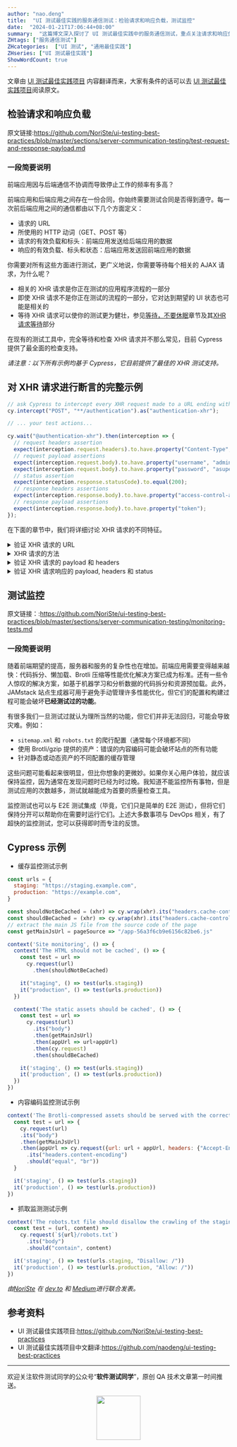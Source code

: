 ```yaml
---
author: "nao.deng"
title:  "UI 测试最佳实践的服务通信测试：检验请求和响应负载，测试监控"
date:  "2024-01-21T17:06:44+08:00"
summary:  "这篇博文深入探讨了 UI 测试最佳实践中的服务通信测试，重点关注请求和响应负载的验证以及测试监控。读者将学到如何有效检验 UI 与服务之间的请求和响应负载，以确保系统交互的正确性和可靠性。博文还介绍了在 UI 测试中如何进行监控，以及监测服务通信过程中的性能和可用性。通过这些实践，读者能够更全面地覆盖 UI 测试中的服务通信方面，提高测试的全面性和准确性，确保系统的正常运行。"
ZHtags: ["服务通信测试"]
ZHcategories:  ["UI 测试", "通用最佳实践"]
ZHseries: ["UI 测试最佳实践"]
ShowWordCount: true
---
```


文章由 [UI 测试最佳实践项目](https://github.com/NoriSte/ui-testing-best-practices) 内容翻译而来，大家有条件的话可以去 [UI 测试最佳实践项目](https://github.com/NoriSte/ui-testing-best-practices)阅读原文。

## 检验请求和响应负载

原文链接:<https://github.com/NoriSte/ui-testing-best-practices/blob/master/sections/server-communication-testing/test-request-and-response-payload.md>

### 一段简要说明

前端应用因与后端通信不协调而导致停止工作的频率有多高？

前端应用和后端应用之间存在一份合同，你始终需要测试合同是否得到遵守。每一次前后端应用之间的通信都由以下几个方面定义：

- 请求的 URL
- 所使用的 HTTP 动词（GET、POST 等）
- 请求的有效负载和标头：前端应用发送给后端应用的数据
- 响应的有效负载、标头和状态：后端应用发送回前端应用的数据

你需要对所有这些方面进行测试，更广义地说，你需要等待每个相关的 AJAX 请求，为什么呢？

- 相关的 XHR 请求是你正在测试的应用程序流程的一部分
- 即使 XHR 请求不是你正在测试的流程的一部分，它对达到期望的 UI 状态也可能是相关的
- 等待 XHR 请求可以使你的测试更为健壮，参见[等待，不要休眠](https://github.com/naodeng/ui-testing-best-practices/blob/master/sections/generic-best-practices/await-dont-sleep.zh.md)章节及其[XHR 请求等待](https://github.com/naodeng/ui-testing-best-practices/blob/master/sections/generic-best-practices/await-dont-sleep.zh.md#XHR-请求等待)部分

在现有的测试工具中，完全等待和检查 XHR 请求并不那么常见，目前 Cypress 提供了最全面的检查支持。

*请注意：以下所有示例均基于 Cypress，它目前提供了最佳的 XHR 测试支持。*

## 对 XHR 请求进行断言的完整示例

```javascript
// ask Cypress to intercept every XHR request made to a URL ending with `/authentication`
cy.intercept("POST", "**/authentication").as("authentication-xhr");

// ... your test actions...

cy.wait("@authentication-xhr").then(interception => {
  // request headers assertion
  expect(interception.request.headers).to.have.property("Content-Type", "application/json");
  // request payload assertions
  expect(interception.request.body).to.have.property("username", "admin");
  expect(interception.request.body).to.have.property("password", "asupersecretpassword");
  // status assertion
  expect(interception.response.statusCode).to.equal(200);
  // response headers assertions
  expect(interception.response.body).to.have.property("access-control-allow-origin", "*");
  // response payload assertions
  expect(interception.response.body).to.have.property("token");
});
```

在下面的章节中，我们将详细讨论 XHR 请求的不同特征。

<details><summary>验证 XHR 请求的 URL</summary>

在 Cypress 中，用于请求的 URL 是通过`cy.intercept`调用定义的。你可能需要检查 URL 的查询字符串。

```javascript
// ask Cypress to intercept every XHR request made to a URL ending with `/authentication`
cy.intercept("**/authentication**").as("authentication-xhr");

// ... your test actions...

cy.wait("@authentication-xhr").then(interception => {
  // query string assertion
  expect(interception.request.url).to.contain("username=admin");
  expect(interception.request.url).to.contain("password=asupersecretpassword");
});
```

请注意，当你需要对多个主题进行断言时，Cypress 的`then => expect`语法非常有帮助（例如，URL 和状态）。如果你只需要对单个主题进行断言，可以使用更具表现力的`should`语法。

```javascript
cy.wait("@authentication-xhr")
  .its("url")
  .should("contain", "username=admin")
  .and("contain", "password=asupersecretpassword");
```

</details>

<details><summary>XHR 请求的方法</summary>

在 Cypress 中，请求使用`cy.intercept`函数定义。你可以通过指定它来定义要拦截的请求类型。

```javascript
// the most compact `cy.intercept` call, the GET method is implied
cy.intercept("**/authentication").as("authentication-xhr");

// method can be explicitly defined
cy.intercept("POST", "**/authentication").as("authentication-xhr");

// the extended `cy.intercept` call is available too
cy.intercept({
  method: "POST",
  url: "**/authentication"
}).as("authentication-xhr");
```

</details>

<details><summary>验证 XHR 请求的 payload 和 headers</summary>

对 XHR 请求的 payload 和 headers 进行断言允许你立即获得有关糟糕的 XHR 请求原因的详细反馈。必须在每个 XHR 请求上进行检查，以确保一切都正确地表示了测试执行的 UI 操作。

```javascript
// ask Cypress to intercept every XHR request made to a URL ending with `/authentication`
cy.intercept("POST", "**/authentication").as("authentication-xhr");

// ... your test actions...

cy.wait("@authentication-xhr").then(interception => {
  // request headers assertion
  expect(interception.request.headers).to.have.property("Content-Type", "application/json");
  // request payload assertions
  expect(interception.request.body).to.have.property("username", "admin");
  expect(interception.request.body).to.have.property("password", "asupersecretpassword");
});
```

</details>

<details><summary>验证 XHR 请求响应的 payload, headers 和 status</summary>

响应必须百分之百符合前端应用的预期，否则可能向用户展示意料之外的状态。响应断言在完整的端到端测试中很有用，但在 UI 集成测试中则无关紧要（TODO：链接到集成测试页面）。

```javascript
// ask Cypress to intercept every XHR request made to a URL ending with `/authentication`
cy.intercept("POST", "**/authentication").as("authentication-xhr");

// ... your test actions...

cy.wait("@authentication-xhr").then(intercept => {
  // status assertions
  expect(intercept.response.statusCode).to.equal(200);
  // response headers assertions
  expect(intercept.response.body).to.have.property("access-control-allow-origin", "*");
  // response payload assertions
  expect(intercept.response.body).to.have.property("token");
});
```

</details>

## 测试监控

原文链接：:<https://github.com/NoriSte/ui-testing-best-practices/blob/master/sections/server-communication-testing/monitoring-tests.md>

### 一段简要说明

随着前端期望的提高，服务器和服务的复杂性也在增加。前端应用需要变得越来越快：代码拆分、懒加载、Brotli 压缩等性能优化解决方案已成为标准。还有一些令人惊叹的解决方案，如基于机器学习和分析数据的代码拆分和资源预加载。此外，JAMstack 站点生成器可用于避免手动管理许多性能优化，但它们的配置和构建过程可能会破坏**已经测试过的功能**。

有很多我们一旦测试过就认为理所当然的功能，但它们并非无法回归，可能会导致灾难。例如：

- `sitemap.xml` 和 `robots.txt` 的爬行配置（通常每个环境都不同）
- 使用 Brotli/gzip 提供的资产：错误的内容编码可能会破坏站点的所有功能
- 针对静态或动态资产的不同配置的缓存管理

这些问题可能看起来很明显，但比你想象的更微妙。如果你关心用户体验，就应该保持监控，因为通常在发现问题时已经为时过晚。我知道不能监控所有事物，但是测试应用的次数越多，测试就越能成为首要的质量检查工具。

监控测试也可以与 E2E 测试集成（毕竟，它们只是简单的 E2E 测试），但将它们保持分开可以帮助你在需要时运行它们。上述大多数事项与 DevOps 相关，有了超快的监控测试，您可以获得即时而专注的反馈。

## Cypress 示例

- 缓存监控测试示例

```javascript
const urls = {
  staging: "https://staging.example.com",
  production: "https://example.com",
}

const shouldNotBeCached = (xhr) => cy.wrap(xhr).its("headers.cache-control").should("equal", "public,max-age=0,must-revalidate")
const shouldBeCached = (xhr) => cy.wrap(xhr).its("headers.cache-control").should("equal", "public,max-age=31536000,immutable")
// extract the main JS file from the source code of the page
const getMainJsUrl = pageSource => "/app-56a3f6cb9e6156c82be6.js"

context('Site monitoring', () => {
  context('The HTML should not be cached', () => {
    const test = url =>
      cy.request(url)
        .then(shouldNotBeCached)

    it("staging", () => test(urls.staging))
    it("production", () => test(urls.production))
  })

  context('The static assets should be cached', () => {
    const test = url =>
      cy.request(url)
        .its("body")
        .then(getMainJsUrl)
        .then(appUrl => url+appUrl)
        .then(cy.request)
        .then(shouldBeCached)

    it('staging', () => test(urls.staging))
    it('production', () => test(urls.production))
  })
})
```

- 内容编码监控测试示例

```javascript
context('The Brotli-compressed assets should be served with the correct content encoding', () => {
  const test = url => {
    cy.request(url)
    .its("body")
    .then(getMainJsUrl)
    .then(appUrl => cy.request({url: url + appUrl, headers: {"Accept-Encoding": "br"}})
      .its("headers.content-encoding")
      .should("equal", "br"))
  }

  it('staging', () => test(urls.staging))
  it('production', () => test(urls.production))
})
```

- 抓取监测测试示例

```javascript
context('The robots.txt file should disallow the crawling of the staging site and allow the production one', () => {
  const test = (url, content) =>
    cy.request(`${url}/robots.txt`)
      .its("body")
      .should("contain", content)

  it('staging', () => test(urls.staging, "Disallow: /"))
  it('production', () => test(urls.production, "Allow: /"))
})
```

*由[NoriSte](https://github.com/NoriSte) 在 [dev.to](https://dev.to/noriste/the-concept-of-monitoring-tests-4l5j) 和 [Medium](https://medium.com/@NoriSte/the-concept-of-monitoring-tests-d7cb5af514e5)进行联合发表。*

## 参考资料

- UI 测试最佳实践项目:<https://github.com/NoriSte/ui-testing-best-practices>
- UI 测试最佳实践项目中文翻译:<https://github.com/naodeng/ui-testing-best-practices>

---
欢迎关注软件测试同学的公众号“**软件测试同学**”，原创 QA 技术文章第一时间推送。
<!-- markdownlint-disable MD045 -->
<!-- markdownlint-disable MD033 -->
<center>
  <img src="https://cdn.jsdelivr.net/gh/naodeng/blogimg@master/uPic/2023112015'QR Code for 公众号.jpg" style="width: 100px;">
</center>
<!-- markdownlint-disable MD033 -->
<!-- markdownlint-disable MD045 -->
